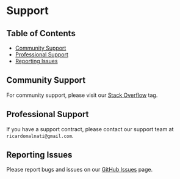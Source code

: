 # Support

## Table of Contents

- [Community Support](#community-support)
- [Professional Support](#professional-support)
- [Reporting Issues](#reporting-issues)

## Community Support

For community support, please visit our [Stack Overflow](https://stackoverflow.com/questions/tagged/AnyHooks) tag.

## Professional Support

If you have a support contract, please contact our support team at `ricardomalnati@gmail.com`.

## Reporting Issues

Please report bugs and issues on our [GitHub Issues](https://github.com/Malnati/AnyHooks/issues) page.

